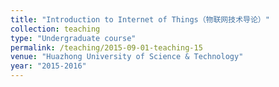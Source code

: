 ```yaml
---
title: "Introduction to Internet of Things（物联网技术导论）"
collection: teaching
type: "Undergraduate course"
permalink: /teaching/2015-09-01-teaching-15
venue: "Huazhong University of Science & Technology"
year: "2015-2016"
---
```

